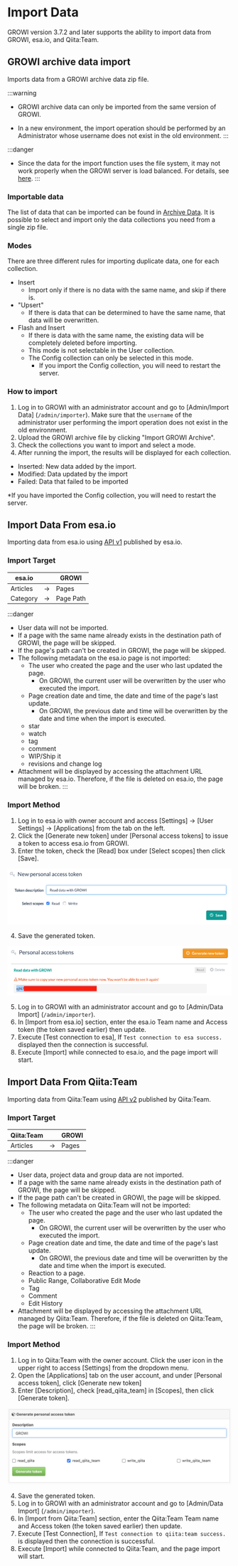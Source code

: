 # Import Data

GROWI version 3.7.2 and later supports the ability to import data from GROWI, esa.io, and Qiita:Team.

## GROWI archive data import

Imports data from a GROWI archive data zip file.

:::warning

- GROWI archive data can only be imported from the same version of GROWI.

- In a new environment, the import operation should be performed by an Administrator whose username does not exist in the old environment.
:::

:::danger

- Since the data for the import function uses the file system, it may not work properly when the GROWI server is load balanced. For details, see [here](../admin-cookbook/loadbalance.md#cautionary-points-about-importing-exporting-data).
:::

### Importable data

The list of data that can be imported can be found in [Archive Data](./export.md#archivable-mongodb-collections). It is possible to select and import only the data collections you need from a single zip file.

### Modes

There are three different rules for importing duplicate data, one for each collection.

- Insert
  - Import only if there is no data with the same name, and skip if there is.
- "Upsert"
  - If there is data that can be determined to have the same name, that data will be overwritten.
- Flash and Insert
  - If there is data with the same name, the existing data will be completely deleted before importing.
  - This mode is not selectable in the User collection.
  - The Config collection can only be selected in this mode.
    - If you import the Config collection, you will need to restart the server.

### How to import

1. Log in to GROWI with an administrator account and go to [Admin/Import Data] (`/admin/importer`). Make sure that the `username` of the administrator user performing the import operation does not exist in the old environment.
2. Upload the GROWI archive file by clicking "Import GROWI Archive".
3. Check the collections you want to import and select a mode.
4. After running the import, the results will be displayed for each collection.

- Inserted: New data added by the import.
- Modified: Data updated by the import
- Failed: Data that failed to be imported

*If you have imported the Config collection, you will need to restart the server.

## Import Data From esa.io

Importing data from esa.io using [API v1](https://docs.esa.io/posts/102) published by esa.io.

### Import Target

| esa.io     |     | GROWI      |
| ---------- | --- | ---------- |
| Articles   | →   | Pages      |
| Category   | →   | Page Path  |

:::danger

- User data will not be imported.
- If a page with the same name already exists in the destination path of GROWI, the page will be skipped.
- If the page's path can't be created in GROWI, the page will be skipped.
- The following metadata on the esa.io page is not imported:
  - The user who created the page and the user who last updated the page.
    - On GROWI, the current user will be overwritten by the user who executed the import.
  - Page creation date and time, the date and time of the page's last update.
    - On GROWI, the previous date and time will be overwritten by the date and time when the import is executed.
  - star
  - watch
  - tag
  - comment
  - WIP/Ship it
  - revisions and change log
- Attachment will be displayed by accessing the attachment URL managed by esa.io. Therefore, if the file is deleted on esa.io, the page will be broken.
:::

### Import Method

1. Log in to esa.io with owner account and access [Settings] → [User Settings] → [Applications] from the tab on the left.
2. Click the [Generate new token] under [Personal access tokens] to issue a token to access esa.io from GROWI.
3. Enter the token, check the [Read] box under [Select scopes]  then click [Save].

  ![import1](./images/import1.png)

4. Save the generated token.

  ![import2](./images/import2.png)

5. Log in to GROWI with an administrator account and go to [Admin/Data Import] (`/admin/importer`).
6. In [Import from esa.io] section, enter the esa.io Team name and Access token (the token saved earlier) then update.
7. Execute [Test connection to esa], If `Test connection to esa success.` displayed then the connection is successful.
8. Execute [Import] while connected to esa.io, and the page import will start.

## Import Data From Qiita:Team

Importing data from Qiita:Team using [API v2](https://qiita.com/api/v2/docs) published by Qiita:Team.

### Import Target

| Qiita:Team     |     | GROWI      |
| ----------     | --- | ---------- |
| Articles       | →   | Pages      |

:::danger

- User data, project data and group data are not imported.
- If a page with the same name already exists in the destination path of GROWI, the page will be skipped.
- If the page path can't be created in GROWI, the page will be skipped.
- The following metadata on Qiita:Team will not be imported:
  - The user who created the page and the user who last updated the page.
    - On GROWI, the current user will be overwritten by the user who executed the import.
  - Page creation date and time, the date and time of the page's last update.
    - On GROWI, the previous date and time will be overwritten by the date and time when the import is executed.
  - Reaction to a page.
  - Public Range, Collaborative Edit Mode
  - Tag
  - Comment
  - Edit History
- Attachment will be displayed by accessing the attachment URL managed by Qiita:Team. Therefore, if the file is deleted on Qiita:Team, the page will be broken.
:::


### Import Method

1. Log in to Qiita:Team with the owner account. Click the user icon in the upper right to access [Settings] from the dropdown menu.
2. Open the [Applications] tab on the user account, and under [Personal access token], click [Generate new token]
3. Enter [Description], check [read_qiita_team] in [Scopes], then click [Generate token].

![import3](./images/import3.png)

4. Save the generated token.
5. Log in to GROWI with an administrator account and go to [Admin/Data Import] (`/admin/importer`).
6. In [Import from Qiita:Team] section, enter the Qiita:Team Team name and Access token (the token saved earlier) then update.
7. Execute [Test Connection], If `Test connection to qiita:team success.` is displayed then the connection is successful.
8. Execute [Import] while connected to Qiita:Team, and the page import will start.
